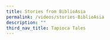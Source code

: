 ```yaml
---
title: Stories from BiblioAsia
permalink: /videos/stories-BiblioAsia
description: ""
third_nav_title: Tapioca Tales
---
```

